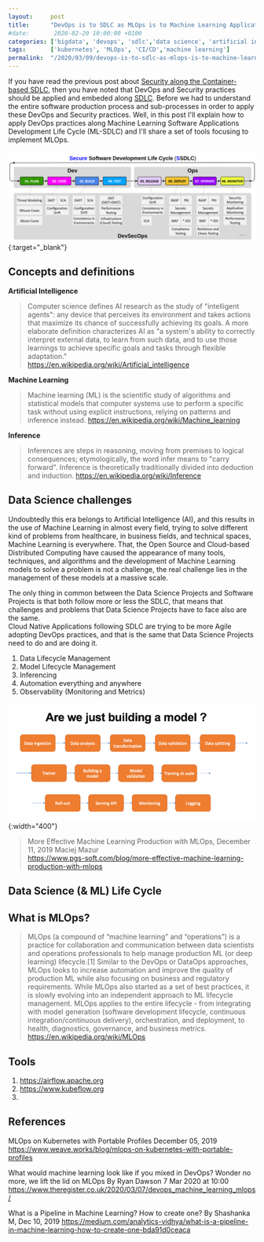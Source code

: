 ```yaml
---
layout:     post
title:      "DevOps is to SDLC as MLOps is to Machine Learning Applications"
#date:       2020-02-20 10:00:00 +0100
categories: ['bigdata', 'devops', 'sdlc','data science', 'artificial intelligence'] 
tags:       ['kubernetes', 'MLOps', 'CI/CD','machine learning']
permalink:  "/2020/03/09/devops-is-to-sdlc-as-mlops-is-to-machine-learning-apps"
---
```

If you have read the previous post about [Security along the Container-based SDLC](https://holisticsecurity.io/2020/02/10/security-along-the-container-based-sdlc), then you have noted that DevOps and Security practices should be applied and embeded along [SDLC](https://en.wikipedia.org/wiki/Systems_development_life_cycle). Before we had to understand the entire software production process and sub-processes in order to apply these DevOps and Security practices. Well, in this post I'll explain how to apply DevOps practices along Machine Learning Software Applications Development Life Cycle (ML-SDLC) and I'll share a set of tools focusing to implement MLOps.

[![Security along the Container-based SDLC - Overview](/assets/img/20200210-security-along-container-based-sdlc-v1.png "Security along the Container-based SDLC - Overview")](/assets/img/20200210-security-along-container-based-sdlc-v1.png){:target="_blank"}

## Concepts and definitions

**Artificial Intelligence**
> Computer science defines AI research as the study of "intelligent agents": any device that perceives its environment and takes actions that maximize its chance of successfully achieving its goals. A more elaborate definition characterizes AI as "a system's ability to correctly interpret external data, to learn from such data, and to use those learnings to achieve specific goals and tasks through flexible adaptation."  
> https://en.wikipedia.org/wiki/Artificial_intelligence

**Machine Learning**
> Machine learning (ML) is the scientific study of algorithms and statistical models that computer systems use to perform a specific task without using explicit instructions, relying on patterns and inference instead.
> https://en.wikipedia.org/wiki/Machine_learning 

**Inference**
> Inferences are steps in reasoning, moving from premises to logical consequences; etymologically, the word infer means to "carry forward". Inference is theoretically traditionally divided into deduction and induction.
> https://en.wikipedia.org/wiki/Inference


## Data Science challenges 

Undoubtedly this era belongs to Artificial Intelligence (AI), and this results in the use of Machine Learning in almost every field, trying to solve different kind of problems from healthcare, in business fields, and technical spaces, Machine Learning is everywhere. That, the Open Source and Cloud-based Distributed Computing have caused the appearance of many tools, techniques, and algorithms and the development of Machine Learning models to solve a problem is not a challenge, the real challenge lies in the management of these models at a massive scale. 



The only thing in common between the Data Science Projects and Software Projects is that both follow more or less the SDLC, that means that challenges and problems that Data Science Projects have to face also are the same.   
Cloud Native Applications following SDLC are trying to be more Agile adopting DevOps practices, and that is the same that Data Science Projects need to do and are doing it. 

1. Data Lifecycle Management
2. Model Lifecycle Management
3. Inferencing
4. Automation everything and anywhere
5. Observability (Monitoring and Metrics)

![](/assets/blog20200309/PGS-Software-MLOps-2.png){:width="400"}  
> More Effective Machine Learning Production with MLOps, December 11, 2019 Maciej Mazur   
> https://www.pgs-soft.com/blog/more-effective-machine-learning-production-with-mlops  

## Data Science (& ML) Life Cycle




## What is MLOps?

> MLOps (a compound of “machine learning” and “operations”) is a practice for collaboration and communication between data scientists and operations professionals to help manage production ML (or deep learning) lifecycle.[1] Similar to the DevOps or DataOps approaches, MLOps looks to increase automation and improve the quality of production ML while also focusing on business and regulatory requirements. While MLOps also started as a set of best practices, it is slowly evolving into an independent approach to ML lifecycle management. MLOps applies to the entire lifecycle - from integrating with model generation (software development lifecycle, continuous integration/continuous delivery), orchestration, and deployment, to health, diagnostics, governance, and business metrics. 
> https://en.wikipedia.org/wiki/MLOps


## Tools

1. https://airflow.apache.org
2. https://www.kubeflow.org
3. 



## References

MLOps on Kubernetes with Portable Profiles
December 05, 2019 
https://www.weave.works/blog/mlops-on-kubernetes-with-portable-profiles


What would machine learning look like if you mixed in DevOps? Wonder no more, we lift the lid on MLOps
 By Ryan Dawson 7 Mar 2020 at 10:00
https://www.theregister.co.uk/2020/03/07/devops_machine_learning_mlops/


What is a Pipeline in Machine Learning? How to create one?
By Shashanka M, Dec 10, 2019
https://medium.com/analytics-vidhya/what-is-a-pipeline-in-machine-learning-how-to-create-one-bda91d0ceaca




